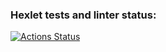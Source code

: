 ### Hexlet tests and linter status:
[![Actions Status](https://github.com/dmitryzar/php-project-lvl1/workflows/hexlet-check/badge.svg)](https://github.com/dmitryzar/php-project-lvl1/actions)